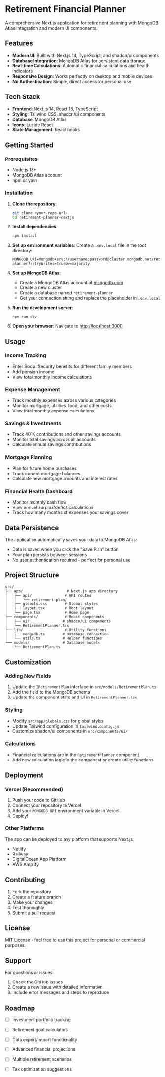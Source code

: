 # Retirement Financial Planner

A comprehensive Next.js application for retirement planning with MongoDB Atlas integration and modern UI components.

## Features

- **Modern UI**: Built with Next.js 14, TypeScript, and shadcn/ui components
- **Database Integration**: MongoDB Atlas for persistent data storage
- **Real-time Calculations**: Automatic financial calculations and health indicators
- **Responsive Design**: Works perfectly on desktop and mobile devices
- **No Authentication**: Simple, direct access for personal use

## Tech Stack

- **Frontend**: Next.js 14, React 18, TypeScript
- **Styling**: Tailwind CSS, shadcn/ui components
- **Database**: MongoDB Atlas
- **Icons**: Lucide React
- **State Management**: React hooks

## Getting Started

### Prerequisites

- Node.js 18+ 
- MongoDB Atlas account
- npm or yarn

### Installation

1. **Clone the repository**:
   ```bash
   git clone <your-repo-url>
   cd retirement-planner-nextjs
   ```

2. **Install dependencies**:
   ```bash
   npm install
   ```

3. **Set up environment variables**:
   Create a `.env.local` file in the root directory:
   ```env
   MONGODB_URI=mongodb+srv://username:password@cluster.mongodb.net/retirement-planner?retryWrites=true&w=majority
   ```

4. **Set up MongoDB Atlas**:
   - Create a MongoDB Atlas account at [mongodb.com](https://www.mongodb.com/atlas)
   - Create a new cluster
   - Create a database named `retirement-planner`
   - Get your connection string and replace the placeholder in `.env.local`

5. **Run the development server**:
   ```bash
   npm run dev
   ```

6. **Open your browser**:
   Navigate to [http://localhost:3000](http://localhost:3000)

## Usage

### Income Tracking
- Enter Social Security benefits for different family members
- Add pension income
- View total monthly income calculations

### Expense Management
- Track monthly expenses across various categories
- Monitor mortgage, utilities, food, and other costs
- View total monthly expense calculations

### Savings & Investments
- Track 401K contributions and other savings accounts
- Monitor total savings across all accounts
- Calculate annual savings contributions

### Mortgage Planning
- Plan for future home purchases
- Track current mortgage balances
- Calculate new mortgage amounts and interest rates

### Financial Health Dashboard
- Monitor monthly cash flow
- View annual surplus/deficit calculations
- Track how many months of expenses your savings cover

## Data Persistence

The application automatically saves your data to MongoDB Atlas:
- Data is saved when you click the "Save Plan" button
- Your plan persists between sessions
- No user authentication required - perfect for personal use

## Project Structure

```
src/
├── app/                    # Next.js app directory
│   ├── api/               # API routes
│   │   └── retirement-plan/
│   ├── globals.css        # Global styles
│   ├── layout.tsx         # Root layout
│   └── page.tsx           # Home page
├── components/            # React components
│   ├── ui/               # shadcn/ui components
│   └── RetirementPlanner.tsx
├── lib/                   # Utility functions
│   ├── mongodb.ts        # Database connection
│   └── utils.ts          # Helper functions
└── models/               # Database models
    └── RetirementPlan.ts
```

## Customization

### Adding New Fields
1. Update the `IRetirementPlan` interface in `src/models/RetirementPlan.ts`
2. Add the field to the MongoDB schema
3. Update the component state and UI in `RetirementPlanner.tsx`

### Styling
- Modify `src/app/globals.css` for global styles
- Update Tailwind configuration in `tailwind.config.js`
- Customize shadcn/ui components in `src/components/ui/`

### Calculations
- Financial calculations are in the `RetirementPlanner` component
- Add new calculation logic in the component or create utility functions

## Deployment

### Vercel (Recommended)
1. Push your code to GitHub
2. Connect your repository to Vercel
3. Add your `MONGODB_URI` environment variable in Vercel
4. Deploy!

### Other Platforms
The app can be deployed to any platform that supports Next.js:
- Netlify
- Railway
- DigitalOcean App Platform
- AWS Amplify

## Contributing

1. Fork the repository
2. Create a feature branch
3. Make your changes
4. Test thoroughly
5. Submit a pull request

## License

MIT License - feel free to use this project for personal or commercial purposes.

## Support

For questions or issues:
1. Check the GitHub issues
2. Create a new issue with detailed information
3. Include error messages and steps to reproduce

## Roadmap

- [ ] Investment portfolio tracking
- [ ] Retirement goal calculators
- [ ] Data export/import functionality
- [ ] Advanced financial projections
- [ ] Multiple retirement scenarios
- [ ] Tax optimization suggestions


